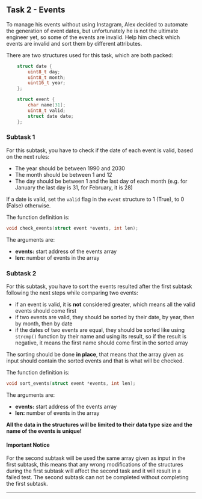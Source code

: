 ## Task 2 - Events

To manage his events without using Instagram, Alex decided to automate the
generation of event dates, but unfortunately he is not the ultimate engineer
yet, so some of the events are invalid. Help him check which events are invalid
and sort them by different attributes.

There are two structures used for this task, which are both packed:

```c
    struct date {
        uint8_t day;
        uint8_t month;
        uint16_t year;
    };

    struct event {
        char name[31];
        uint8_t valid;
        struct date date;
    };
```

### Subtask 1

For this subtask, you have to check if the date of each event is valid, based
on the next rules:

- The year should be between 1990 and 2030
- The month should be between 1 and 12
- The day should be between 1 and the last day of each month (e.g. for January the last day is 31, for February, it is 28)

If a date is valid, set the `valid` flag in the `event` structure to 1 (True), to 0 (False) otherwise.

The function definition is:

```c
void check_events(struct event *events, int len);
```

The arguments are:

- **events:** start address of the events array
- **len:** number of events in the array

### Subtask 2

For this subtask, you have to sort the events resulted after the first subtask
following the next steps while comparing two events:

- if an event is valid, it is **not** considered greater, which means all the valid events should come first
- if two events are valid, they should be sorted by their date, by year, then by month, then by date
- if the dates of two events are equal, they should be sorted like using `strcmp()` function by their name and using its result, so if the result is negative, it means the first name should come first in the sorted array

The sorting should be done **in place**, that means that the array given as input should contain the sorted
events and that is what will be checked.

The function definition is:

```c
void sort_events(struct event *events, int len);
```

The arguments are:

- **events:** start address of the events array
- **len:** number of events in the array

**All the data in the structures will be limited to their data type size and the name of the events is unique!**

#### **Important Notice**

For the second subtask will be used the same array given as input in the first subtask, this means that any wrong modifications of the structures during the first subtask will affect the second task and it will result in a failed test. The second subtask can not be completed without completing the first subtask.

---
